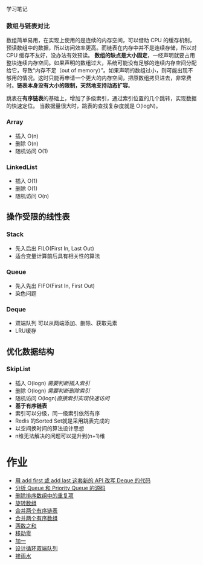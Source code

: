 学习笔记

### 数组与链表对比
数组简单易用，在实现上使用的是连续的内存空间，可以借助 CPU 的缓存机制，预读数组中的数据，所以访问效率更高。而链表在内存中并不是连续存储，所以对 CPU 缓存不友好，没办法有效预读。
**数组的缺点是大小固定**，一经声明就要占用整块连续内存空间。如果声明的数组过大，系统可能没有足够的连续内存空间分配给它，导致“内存不足（out of memory）”。如果声明的数组过小，则可能出现不够用的情况。这时只能再申请一个更大的内存空间，把原数组拷贝进去，非常费时。**链表本身没有大小的限制，天然地支持动态扩容**。

跳表在**有序链表**的基础上，增加了多级索引，通过索引位置的几个跳转，实现数据的快速定位。
当数据量很大时，跳表的查找复杂度就是 O(logN)。

### Array
* 插入 O(n)
* 删除 O(n)
* 随机访问 O(1)

### LinkedList
* 插入 O(1)
* 删除 O(1)
* 随机访问 O(n)

## 操作受限的线性表
### Stack
* 先入后出 FILO(First In, Last Out)
* 适合变量计算前后具有相关性的算法

### Queue
* 先入先出 FIFO(First In, First Out)
* 染色问题

### Deque
* 双端队列 可以从两端添加、删除、获取元素
* LRU缓存

## 优化数据结构
### SkipList
* 插入 O(logn)   *需要判断插入索引*
* 删除 O(logn)   *需要判断删除索引*
* 随机访问 O(logn)*直接索引实现快速访问*
* **基于有序链表**
* 索引可以分级，同一级索引依然有序
* Redis 的Sorted Set就是采用跳表完成的
* 以空间换时间的算法设计思想
* n维无法解决的问题可以提升到(n+1)维


# 作业
* [用 add first 或 add last 这套新的 API 改写 Deque 的代码](./DequeDemo.java)
* [分析 Queue 和 Priority Queue 的源码](./QueueSourceAnalyzer.md)
* [删除排序数组中的重复项](./P26Solution.java)
* [旋转数组](./P189Solution.java)
* [合并两个有序链表](./P21Solution.java)
* [合并两个有序数组](./P88Solution.java)
* [两数之和](./P1Solution.java)
* [移动零](./P283Solution.java)
* [加一](./P66Solution.cpp)
* [设计循环双端队列](./MyCircularDeque.java)
* [接雨水](./P66Solution.cpp)

